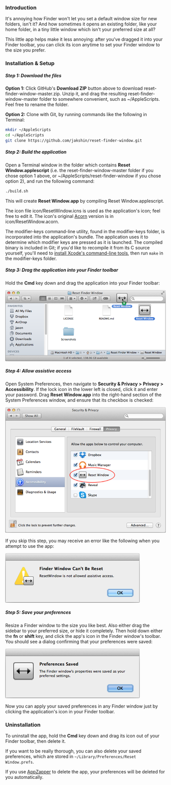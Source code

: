 ### Introduction

It's annoying how Finder won't let you set a default window size for new folders, isn't it? And how sometimes it opens an existing folder, like your home folder, in a tiny little window which isn't your preferred size at all?

This little app helps make it less annoying: after you've dragged it into your Finder toolbar, you can click its icon anytime to set your Finder window to the size you prefer.


### Installation & Setup


##### Step 1: Download the files

**Option 1:** Click GitHub's **Download ZIP** button above to download reset-finder-window-master.zip. Unzip it, and drag the resulting reset-finder-window-master folder to somewhere convenient, such as ~/AppleScripts. Feel free to rename the folder.

**Option 2:** Clone with Git, by running commands like the following in Terminal:

```bash
mkdir ~/AppleScripts
cd ~/AppleScripts
git clone https://github.com/jakshin/reset-finder-window.git
```


##### Step 2: Build the application

Open a Terminal window in the folder which contains **Reset Window.applescript** (i.e. the reset-finder-window-master folder if you chose option 1 above, or ~/AppleScripts/reset-finder-window if you chose option 2), and run the following command:

```bash
./build.sh
```

This will create **Reset Window.app** by compiling Reset Window.applescript.

The icon file icon/ResetWindow.icns is used as the application's icon; feel free to edit it. The icon's original [Acorn](http://flyingmeat.com/acorn/) version is in icon/ResetWindow.acorn.

The modifier-keys command-line utility, found in the modifier-keys folder, is incorporated into the application's bundle. The application uses it to determine which modifier keys are pressed as it is launched. The compiled binary is included in Git; if you'd like to recompile it from its C source yourself, you'll need to [install Xcode's command-line tools](https://developer.apple.com/library/ios/technotes/tn2339/_index.html), then run `make` in the modifier-keys folder.


##### Step 3: Drag the application into your Finder toolbar

Hold the **Cmd** key down and drag the application into your Finder toolbar:

![[screenshot]](Screenshots/Drag-Icon.png)


##### Step 4: Allow assistive access

Open System Preferences, then navigate to **Security & Privacy > Privacy > Accessibility**. If the lock icon in the lower left is closed, click it and enter your password. Drag **Reset Window.app** into the right-hand section of the System Preferences window, and ensure that its checkbox is checked:

![[screenshot]](Screenshots/System-Settings.png)

If you skip this step, you may receive an error like the following when you attempt to use the app:

![[screenshot]](Screenshots/Not-Allowed.png)


##### Step 5: Save your preferences

Resize a Finder window to the size you like best. Also either drag the sidebar to your preferred size, or hide it completely. Then hold down either the **fn** or **shift** key, and click the app's icon in the Finder window's toolbar. You should see a dialog confirming that your preferences were saved:

![[screenshot]](Screenshots/Prefs-Saved.png)


Now you can apply your saved preferences in any Finder window just by clicking the application's icon in your Finder toolbar.


### Uninstallation

To uninstall the app, hold the **Cmd** key down and drag its icon out of your Finder toolbar, then delete it.

If you want to be really thorough, you can also delete your saved preferences, which are stored in `~/Library/Preferences/Reset Window.prefs`.

If you use [AppZapper](http://www.appzapper.com/) to delete the app, your preferences will be deleted for you automatically.
